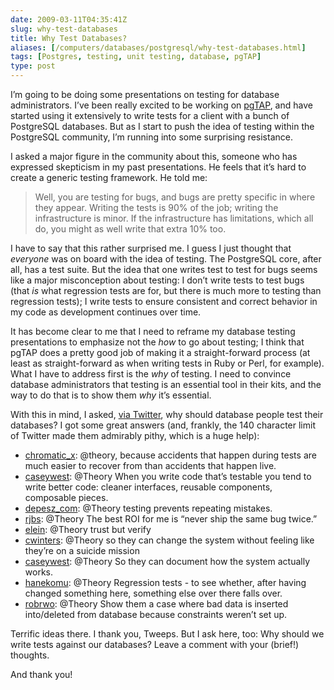 ```yaml
--- 
date: 2009-03-11T04:35:41Z
slug: why-test-databases
title: Why Test Databases?
aliases: [/computers/databases/postgresql/why-test-databases.html]
tags: [Postgres, testing, unit testing, database, pgTAP]
type: post
---
```


<p>I’m going to be doing some presentations on testing for database
administrators. I’ve been really excited to be working
on <a href="http://pgtap.projects.postgresql.org/">pgTAP</a>, and have started
using it extensively to write tests for a client with a bunch of PostgreSQL
databases. But as I start to push the idea of testing within the PostgreSQL
community, I’m running into some surprising resistance.</p>

<p>I asked a major figure in the community about this, someone who has
expressed skepticism in my past presentations. He feels that it’s hard to
create a generic testing framework. He told me:</p>

<blockquote>
  <p>Well, you are testing for bugs, and bugs are pretty specific in where
they appear. Writing the tests is 90% of the job; writing the infrastructure
is minor. If the infrastructure has limitations, which all do, you might as
well write that extra 10% too.</p>
</blockquote>

<p>I have to say that this rather surprised me. I guess I just thought that
<em>everyone</em> was on board with the idea of testing. The PostgreSQL core,
after all, has a test suite. But the idea that one writes test to test for
bugs seems like a major misconception about testing: I don’t write tests to
test bugs (that <em>is</em> what regression tests are for, but there is much
more to testing than regression tests); I write tests to ensure consistent and
correct behavior in my code as development continues over time.</p>

<p>It has become clear to me that I need to reframe my database testing
presentations to emphasize not the <em>how</em> to go about testing; I think
that pgTAP does a pretty good job of making it a straight-forward process (at
least as straight-forward as when writing tests in Ruby or Perl, for example).
What I have to address first is the <em>why</em> of testing. I need to convince
database administrators that testing is an essential tool in their kits, and the
way to do that is to show them <em>why</em> it’s essential.</p>

<p>With this in mind, I
asked, <a href="https://twitter.com/Theory/status/1307497041">via Twitter</a>,
why should database people test their databases? I got some great answers
(and, frankly, the 140 character limit of Twitter made them admirably pithy, which
is a huge help):</p>

<ul>
  <li><a href="https://twitter.com/chromatic_x" title="chromatic">chromatic_x</a>: @theory, because accidents that happen during tests are much easier to recover from than accidents that happen live.</li>
  <li><a href="https://twitter.com/caseywest" title="caseywest">caseywest</a>: @Theory When you write code that’s testable you tend to write better code: cleaner interfaces, reusable components, composable pieces.</li>
  <li><a href="https://twitter.com/depesz_com" title="depsz">depesz_com</a>: @Theory testing prevents repeating mistakes.</li>
  <li><a href="https://twitter.com/rjbs" title="Ricardo Signes">rjbs</a>: @Theory The best ROI for me is “never ship the same bug twice.”</li>
  <li><a href="https://twitter.com/elein" title="elein">elein</a>: @Theory trust but verify</li>
  <li><a href="https://twitter.com/cwinters" title="Chris Winters">cwinters</a>: @Theory so they can change the system without feeling like they’re on a suicide mission</li>
  <li><a href="https://twitter.com/caseywest" title="caseywest">caseywest</a>: @Theory So they can document how the system actually works.</li>
  <li><a href="https://twitter.com/hanekomu" title="Marcel Grünauer">hanekomu</a>: @Theory Regression tests - to see whether, after having changed something here, something else over there falls over.</li>
  <li><a href="https://twitter.com/robrwo" title="Robert Rothenberg">robrwo</a>: @Theory Show them a case where bad data is inserted into/deleted from database because constraints weren’t set up.</li>
</ul>

<p>Terrific ideas there. I thank you, Tweeps. But I ask here, too: Why should we write tests against our databases? Leave a comment with your (brief!) thoughts.</p>

<p>And thank you!</p>
